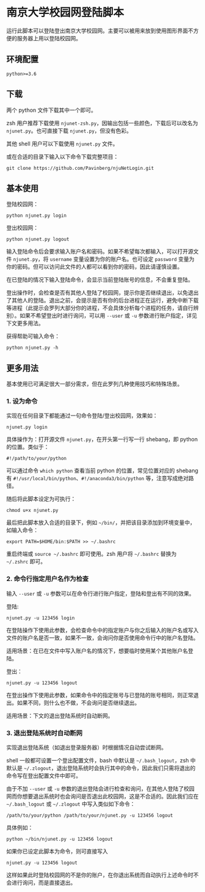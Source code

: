 # 南京大学校园网登陆脚本

运行此脚本可以登陆登出南京大学校园网。主要可以被用来放到使用图形界面不方便的服务器上用以登陆校园网。

## 环境配置

```
python>=3.6
```

## 下载

两个 python 文件下载其中一个即可。

zsh 用户推荐下载使用 `njunet-zsh.py`，因输出包括一些颜色，下载后可以改名为 `njunet.py`。也可直接下载 `njunet.py`，但没有色彩。

其他 shell 用户可以下载使用 `njunet.py` 文件。

或在合适的目录下输入以下命令下载完整项目：

```
git clone https://github.com/Pavinberg/njuNetLogin.git
```

## 基本使用

登陆校园网：

```
python njunet.py login
```

登出校园网：

```
python njunet.py logout
```

输入登陆命令后会要求输入账户名和密码。如果不希望每次都输入，可以打开源文件 `njunet.py`，将 `username` 变量设置为你的账户名。也可设定 `password` 变量为你的密码。但可以访问此文件的人都可以看到你的密码，因此请谨慎设置。

在已登陆的情况下输入登陆命令，会显示当前登陆账号的信息，不会重复登陆。

登出操作时，会检查是否有其他人登陆了校园网，提示你是否继续退出，以免退出了其他人的登陆。退出之前，会提示是否有你的后台进程正在运行，避免中断下载等进程（此提示会罗列大部分你的进程，不会具体分析每个进程的任务，请自行辨别）。如果不希望登出时进行询问，可以用 `--user` 或 `-u` 参数进行账户指定，详见下文更多用法。

获得帮助可输入命令：

```
python njunet.py -h
```

## 更多用法

基本使用已可满足很大一部分需求，但在此罗列几种使用技巧和特殊场景。

### 1. 设为命令

实现在任何目录下都能通过一句命令登陆/登出校园网，效果如：

```
njunet.py login
```

具体操作为：打开源文件 `njunet.py`，在开头第一行写一行 shebang，即 python 的位置。类似于：

```
#!/path/to/your/python
```

可以通过命令 `which python` 查看当前 python 的位置，常见位置对应的 shebang 有 `#!/usr/local/bin/python`、`#!/anaconda3/bin/python` 等，注意写成绝对路径。

随后将此脚本设定为可执行：

```
chmod u+x njunet.py
```

最后把此脚本放入合适的目录下，例如 `~/bin/`，并把该目录添加到环境变量中，如输入命令：

```
export PATH=$HOME/bin:$PATH >> ~/.bashrc
``` 

重启终端或 `source ~/.bashrc` 即可使用。zsh 用户将 `~/.bashrc` 替换为 `~/.zshrc` 即可。

### 2. 命令行指定用户名作为检查

输入 `--user` 或 `-u` 参数可以在命令行进行账户指定，登陆和登出有不同的效果。

登陆:

```
njunet.py -u 123456 login
```

在登陆操作下使用此参数，会检查命令中的指定账户与你之后输入的账户名或写入文件的账户名是否一致，如果不一致，会询问你是否使用命令行中的账户名登陆。

适用场景：在已在文件中写入账户名的情况下，想要临时使用某个其他账户名登陆。

登出：

```
njunet.py -u 123456 logout
```

在登出操作下使用此参数，如果命令中的指定账号与已登陆的账号相同，则正常退出。如果不同，则什么也不做，不会询问是否继续退出。

适用场景：下文的退出登陆系统时自动断网。

### 3. 退出登陆系统时自动断网

实现退出登陆系统（如退出登录服务器）时根据情况自动尝试断网。

shell 一般都可设置一个登出配置文件，bash 中默认是 `~/.bash_logout`，zsh 中默认是 `~/.zlogout`，退出登陆系统时会执行其中的命令，因此我们只需将退出的命令写在登出配置文件中即可。

由于不加 `--user` 或 `-u` 参数的退出登陆会进行检查和询问，在其他人登陆了校园网而你想要退出系统时也会询问是否退出此校园网，这是不合适的。因此我们应在 `~/.bash_logout` 或 `~/.zlogout` 中写入类似如下命令：

```
/path/to/your/python /path/to/your/njunet.py -u 123456 logout
```

具体例如：

```
python ~/bin/njunet.py -u 123456 logout
```

如果你已设定此脚本为命令，则可直接写入

```
njunet.py -u 123456 logout
```

这样如果此时登陆校园网的不是你的账户，在你退出系统而自动执行上述命令时不会进行询问，而是直接退出。
